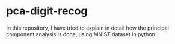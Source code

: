 # pca-digit-recog
In this repository, I have tried to explain in detail how the principal component analysis is done, using MNIST dataset in python.
